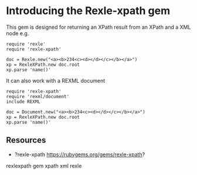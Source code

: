 # Introducing the Rexle-xpath gem

This gem is designed for returning an XPath result from an XPath and a XML node e.g.

    require 'rexle'
    require 'rexle-xpath'

    doc = Rexle.new("<a><b>234<c><d></d></c></b></a>")
    xp = RexleXPath.new doc.root
    xp.parse 'name()'


It can also work with a REXML document

    require 'rexle-xpath'
    require 'rexml/document'
    include REXML

    doc = Document.new("<a><b>234<c><d></d></c></b></a>")
    xp = RexleXPath.new doc.root
    xp.parse 'name()'

## Resources

* ?rexle-xpath https://rubygems.org/gems/rexle-xpath?

rexlexpath gem xpath xml rexle
